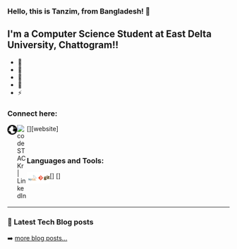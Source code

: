 ### Hello, this is Tanzim, from Bangladesh! 👋 

## I'm a Computer Science Student at East Delta University, Chattogram!!

- 🔭 
- 🌱 
- 👯 
- 🥅 
- ⚡ 

### Connect here:

[<img align="left" alt="codeSTACKr.com" width="22px" src="https://raw.githubusercontent.com/iconic/open-iconic/master/svg/globe.svg" />][website]
[<img align="left" alt="codeSTACKr | LinkedIn" width="22px" src="https://cdn.jsdelivr.net/npm/simple-icons@v3/icons/linkedin.svg" />][linkedin]

<br />

### Languages and Tools:

[<img align="left" alt="MySQL" width="26px" src="https://raw.githubusercontent.com/github/explore/80688e429a7d4ef2fca1e82350fe8e3517d3494d/topics/mysql/mysql.png" />]
[<img align="left" alt="Git" width="26px" src="https://raw.githubusercontent.com/github/explore/80688e429a7d4ef2fca1e82350fe8e3517d3494d/topics/git/git.png" />]


<br />
<br />

---

### 📕 Latest Tech Blog posts

<!-- BLOG-POST-LIST:START -->
<!-- BLOG-POST-LIST:END -->

➡️ [more blog posts...](https://tanzim.hashnode.dev/)


[linkedin]: https://linkedin.com/in/tanzimmahmed